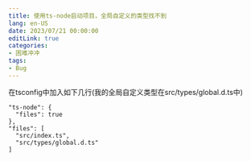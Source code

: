 ```yaml
---
title: 使用ts-node启动项目，全局自定义的类型找不到
lang: en-US
date: 2023/07/21 00:00:00
editLink: true
categories: 
- 困难冲冲
tags: 
- Bug
---
```



在tsconfig中加入如下几行(我的全局自定义类型在src/types/global.d.ts中)
```
"ts-node": {
  "files": true
},
"files": [
  "src/index.ts",
  "src/types/global.d.ts"
]
```
